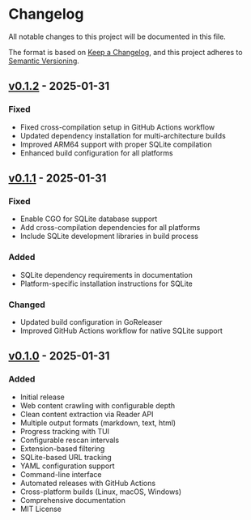 # Changelog

All notable changes to this project will be documented in this file.

The format is based on [Keep a Changelog](https://keepachangelog.com/en/1.0.0/),
and this project adheres to [Semantic Versioning](https://semver.org/spec/v2.0.0.html).

## [v0.1.2] - 2025-01-31

### Fixed
- Fixed cross-compilation setup in GitHub Actions workflow
- Updated dependency installation for multi-architecture builds
- Improved ARM64 support with proper SQLite compilation
- Enhanced build configuration for all platforms

## [v0.1.1] - 2025-01-31

### Fixed
- Enable CGO for SQLite database support
- Add cross-compilation dependencies for all platforms
- Include SQLite development libraries in build process

### Added
- SQLite dependency requirements in documentation
- Platform-specific installation instructions for SQLite

### Changed
- Updated build configuration in GoReleaser
- Improved GitHub Actions workflow for native SQLite support

## [v0.1.0] - 2025-01-31

### Added
- Initial release
- Web content crawling with configurable depth
- Clean content extraction via Reader API
- Multiple output formats (markdown, text, html)
- Progress tracking with TUI
- Configurable rescan intervals
- Extension-based filtering
- SQLite-based URL tracking
- YAML configuration support
- Command-line interface
- Automated releases with GitHub Actions
- Cross-platform builds (Linux, macOS, Windows)
- Comprehensive documentation
- MIT License

[v0.1.2]: https://github.com/ncecere/stripper/releases/tag/v0.1.2
[v0.1.1]: https://github.com/ncecere/stripper/releases/tag/v0.1.1
[v0.1.0]: https://github.com/ncecere/stripper/releases/tag/v0.1.0
